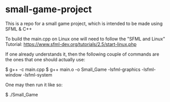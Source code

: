 # small-game-project
This is a repo for a small game project, which is intended to be made using SFML &amp; C++

To build the main.cpp on Linux one will need to follow the "SFML and Linux" Tutorial:
https://www.sfml-dev.org/tutorials/2.5/start-linux.php

If one already understands it, then the following couple of commands are the ones that
one should actually use:

$ g++ -c main.cpp
$ g++ main.o -o Small_Game -lsfml-graphics -lsfml-window -lsfml-system

One may then run it like so:

$ ./Small_Game

